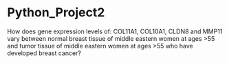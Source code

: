 # Python_Project2
How does gene expression levels of: COL11A1, COL10A1, CLDN8 and MMP11 vary between normal breast tissue of middle eastern women at ages >55 and tumor tissue of middle eastern women at ages >55 who have developed breast cancer?
